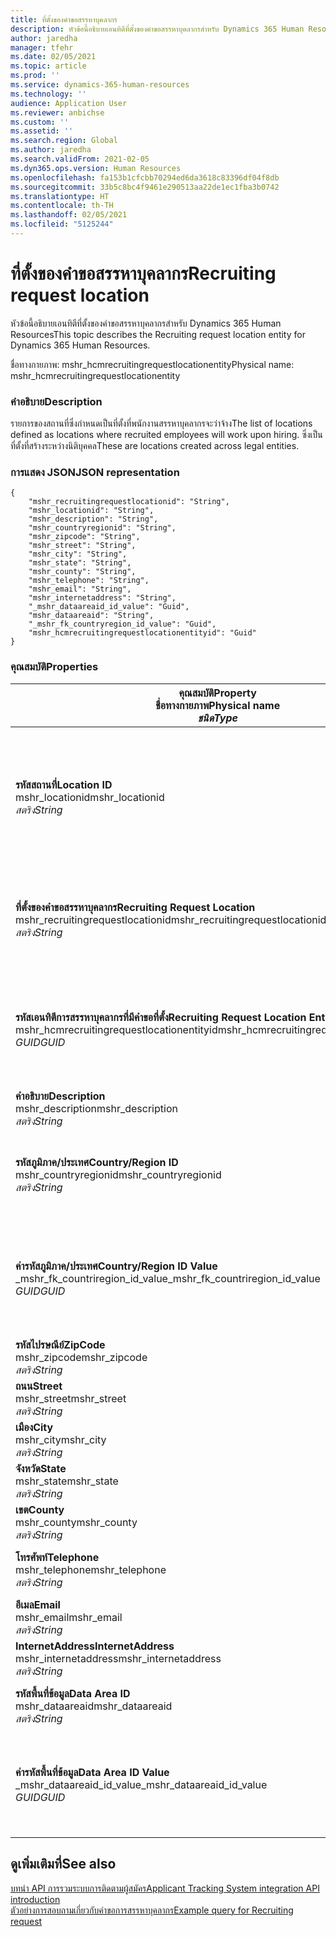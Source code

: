 ```yaml
---
title: ที่ตั้งของคำขอสรรหาบุคลากร
description: หัวข้อนี้อธิบายเอนทิตีที่ตั้งของคำขอสรรหาบุคลากรสำหรับ Dynamics 365 Human Resources
author: jaredha
manager: tfehr
ms.date: 02/05/2021
ms.topic: article
ms.prod: ''
ms.service: dynamics-365-human-resources
ms.technology: ''
audience: Application User
ms.reviewer: anbichse
ms.custom: ''
ms.assetid: ''
ms.search.region: Global
ms.author: jaredha
ms.search.validFrom: 2021-02-05
ms.dyn365.ops.version: Human Resources
ms.openlocfilehash: fa153b1cfcbb70294ed6da3618c83396df04f8db
ms.sourcegitcommit: 33b5c8bc4f9461e290513aa22de1ec1fba3b0742
ms.translationtype: HT
ms.contentlocale: th-TH
ms.lasthandoff: 02/05/2021
ms.locfileid: "5125244"
---
```

# <a name="recruiting-request-location"></a><span data-ttu-id="d10d3-103">ที่ตั้งของคำขอสรรหาบุคลากร</span><span class="sxs-lookup"><span data-stu-id="d10d3-103">Recruiting request location</span></span>

<span data-ttu-id="d10d3-104">หัวข้อนี้อธิบายเอนทิตีที่ตั้งของคำขอสรรหาบุคลากรสำหรับ Dynamics 365 Human Resources</span><span class="sxs-lookup"><span data-stu-id="d10d3-104">This topic describes the Recruiting request location entity for Dynamics 365 Human Resources.</span></span>

<span data-ttu-id="d10d3-105">ชื่อทางกายภาพ: mshr_hcmrecruitingrequestlocationentity</span><span class="sxs-lookup"><span data-stu-id="d10d3-105">Physical name: mshr_hcmrecruitingrequestlocationentity</span></span>

### <a name="description"></a><span data-ttu-id="d10d3-106">คำอธิบาย</span><span class="sxs-lookup"><span data-stu-id="d10d3-106">Description</span></span>

<span data-ttu-id="d10d3-107">รายการของสถานที่ซึ่งกําหนดเป็นที่ตั้งที่พนักงานสรรหาบุคลากรจะว่าจ้าง</span><span class="sxs-lookup"><span data-stu-id="d10d3-107">The list of locations defined as locations where recruited employees will work upon hiring.</span></span> <span data-ttu-id="d10d3-108">ซึ่งเป็นที่ตั้งที่สร้างระหว่างนิติบุคคล</span><span class="sxs-lookup"><span data-stu-id="d10d3-108">These are locations created across legal entities.</span></span>

### <a name="json-representation"></a><span data-ttu-id="d10d3-109">การแสดง JSON</span><span class="sxs-lookup"><span data-stu-id="d10d3-109">JSON representation</span></span>

```
{
    "mshr_recruitingrequestlocationid": "String",
    "mshr_locationid": "String",
    "mshr_description": "String",
    "mshr_countryregionid": "String",
    "mshr_zipcode": "String",
    "mshr_street": "String",
    "mshr_city": "String",
    "mshr_state": "String",
    "mshr_county": "String",
    "mshr_telephone": "String",
    "mshr_email": "String",
    "mshr_internetaddress": "String",
    "_mshr_dataareaid_id_value": "Guid",
    "mshr_dataareaid": "String",
    "_mshr_fk_countryregion_id_value": "Guid",
    "mshr_hcmrecruitingrequestlocationentityid": "Guid"
}
```

### <a name="properties"></a><span data-ttu-id="d10d3-110">คุณสมบัติ</span><span class="sxs-lookup"><span data-stu-id="d10d3-110">Properties</span></span>

| <span data-ttu-id="d10d3-111">คุณสมบัติ</span><span class="sxs-lookup"><span data-stu-id="d10d3-111">Property</span></span><br><span data-ttu-id="d10d3-112">**ชื่อทางกายภาพ**</span><span class="sxs-lookup"><span data-stu-id="d10d3-112">**Physical name**</span></span><br><span data-ttu-id="d10d3-113">**_ชนิด_**</span><span class="sxs-lookup"><span data-stu-id="d10d3-113">**_Type_**</span></span> | <span data-ttu-id="d10d3-114">ใช้</span><span class="sxs-lookup"><span data-stu-id="d10d3-114">Use</span></span> | <span data-ttu-id="d10d3-115">คำอธิบาย</span><span class="sxs-lookup"><span data-stu-id="d10d3-115">Description</span></span> |
| --- | --- | --- |
| <span data-ttu-id="d10d3-116">**รหัสสถานที่**</span><span class="sxs-lookup"><span data-stu-id="d10d3-116">**Location ID**</span></span><br><span data-ttu-id="d10d3-117">mshr_locationid</span><span class="sxs-lookup"><span data-stu-id="d10d3-117">mshr_locationid</span></span><br><span data-ttu-id="d10d3-118">*สตริง*</span><span class="sxs-lookup"><span data-stu-id="d10d3-118">*String*</span></span> | <span data-ttu-id="d10d3-119">เขียนเพียงครั้งเดียว</span><span class="sxs-lookup"><span data-stu-id="d10d3-119">Write-once</span></span><br><span data-ttu-id="d10d3-120">จำเป็นต้องระบุ</span><span class="sxs-lookup"><span data-stu-id="d10d3-120">Required</span></span> | <span data-ttu-id="d10d3-121">ตัวระบุเฉพาะที่ผู้ใช้สามารถอ่านได้ที่ระบบสร้างขึ้นสำหรับที่ตั้งของการสรรหาบุคลากร</span><span class="sxs-lookup"><span data-stu-id="d10d3-121">The system-generated, user-readable identifier for the recruiting location.</span></span> |
| <span data-ttu-id="d10d3-122">**ที่ตั้งของคำขอสรรหาบุคลากร**</span><span class="sxs-lookup"><span data-stu-id="d10d3-122">**Recruiting Request Location**</span></span><br><span data-ttu-id="d10d3-123">mshr_recruitingrequestlocationid</span><span class="sxs-lookup"><span data-stu-id="d10d3-123">mshr_recruitingrequestlocationid</span></span><br><span data-ttu-id="d10d3-124">*สตริง*</span><span class="sxs-lookup"><span data-stu-id="d10d3-124">*String*</span></span> | <span data-ttu-id="d10d3-125">เขียนเพียงครั้งเดียว</span><span class="sxs-lookup"><span data-stu-id="d10d3-125">Write-once</span></span><br><span data-ttu-id="d10d3-126">จำเป็นต้องระบุ</span><span class="sxs-lookup"><span data-stu-id="d10d3-126">Required</span></span> | <span data-ttu-id="d10d3-127">ตัวระบุเฉพาะที่กำหนดโดยผู้ใช้ของที่ตั้งของการสรรหาบุคลากร</span><span class="sxs-lookup"><span data-stu-id="d10d3-127">User-defined unique identifier for the recruiting location.</span></span> |
| <span data-ttu-id="d10d3-128">**รหัสเอนทิตีการสรรหาบุคลากรที่มีคำขอที่ตั้ง**</span><span class="sxs-lookup"><span data-stu-id="d10d3-128">**Recruiting Request Location Entity ID**</span></span><br><span data-ttu-id="d10d3-129">mshr_hcmrecruitingrequestlocationentityid</span><span class="sxs-lookup"><span data-stu-id="d10d3-129">mshr_hcmrecruitingrequestlocationentityid</span></span><br><span data-ttu-id="d10d3-130">*GUID*</span><span class="sxs-lookup"><span data-stu-id="d10d3-130">*GUID*</span></span> | <span data-ttu-id="d10d3-131">อ่านอย่างเดียว</span><span class="sxs-lookup"><span data-stu-id="d10d3-131">Read-only</span></span><br><span data-ttu-id="d10d3-132">จำเป็นต้องระบุ</span><span class="sxs-lookup"><span data-stu-id="d10d3-132">Required</span></span> | <span data-ttu-id="d10d3-133">ตัวระบุเฉพาะที่ระบบสร้างขึ้นของเรกคอร์ดที่ตั้งของคำขอสรรหาบุคลากร</span><span class="sxs-lookup"><span data-stu-id="d10d3-133">System-generated unique identifier for the recruiting request location record.</span></span> |
| <span data-ttu-id="d10d3-134">**คำอธิบาย**</span><span class="sxs-lookup"><span data-stu-id="d10d3-134">**Description**</span></span><br><span data-ttu-id="d10d3-135">mshr_description</span><span class="sxs-lookup"><span data-stu-id="d10d3-135">mshr_description</span></span><br><span data-ttu-id="d10d3-136">*สตริง*</span><span class="sxs-lookup"><span data-stu-id="d10d3-136">*String*</span></span> | <span data-ttu-id="d10d3-137">อ่าน/เขียน</span><span class="sxs-lookup"><span data-stu-id="d10d3-137">Read/write</span></span><br><span data-ttu-id="d10d3-138">จำเป็นต้องระบุ</span><span class="sxs-lookup"><span data-stu-id="d10d3-138">Required</span></span> | <span data-ttu-id="d10d3-139">คำอธิบายเกี่ยวกับที่ตั้ง</span><span class="sxs-lookup"><span data-stu-id="d10d3-139">Description of the location.</span></span> |
| <span data-ttu-id="d10d3-140">**รหัสภูมิภาค/ประเทศ**</span><span class="sxs-lookup"><span data-stu-id="d10d3-140">**Country/Region ID**</span></span><br><span data-ttu-id="d10d3-141">mshr_countryregionid</span><span class="sxs-lookup"><span data-stu-id="d10d3-141">mshr_countryregionid</span></span><br><span data-ttu-id="d10d3-142">*สตริง*</span><span class="sxs-lookup"><span data-stu-id="d10d3-142">*String*</span></span> | <span data-ttu-id="d10d3-143">อ่านอย่างเดียว</span><span class="sxs-lookup"><span data-stu-id="d10d3-143">Read-only</span></span><br><span data-ttu-id="d10d3-144">ไม่จำเป็นต้องระบุ</span><span class="sxs-lookup"><span data-stu-id="d10d3-144">Optional</span></span> | <span data-ttu-id="d10d3-145">ระบุประเทศหรือภูมิภาคที่ผู้สมัครมีสัญชาติ</span><span class="sxs-lookup"><span data-stu-id="d10d3-145">Specifies the country or region where the candidate has citizenship.</span></span> |
| <span data-ttu-id="d10d3-146">**ค่ารหัสภูมิภาค/ประเทศ**</span><span class="sxs-lookup"><span data-stu-id="d10d3-146">**Country/Region ID Value**</span></span><br><span data-ttu-id="d10d3-147">_mshr_fk_countriregion_id_value</span><span class="sxs-lookup"><span data-stu-id="d10d3-147">_mshr_fk_countriregion_id_value</span></span><br><span data-ttu-id="d10d3-148">*GUID*</span><span class="sxs-lookup"><span data-stu-id="d10d3-148">*GUID*</span></span> | <span data-ttu-id="d10d3-149">อ่านอย่างเดียว</span><span class="sxs-lookup"><span data-stu-id="d10d3-149">Read-only</span></span><br><span data-ttu-id="d10d3-150">ไม่จำเป็นต้องระบุ</span><span class="sxs-lookup"><span data-stu-id="d10d3-150">Optional</span></span><br><span data-ttu-id="d10d3-151">คีย์นอก: mshr_logisticaddresscountryregionentityid ของ mshr_logisticsaddresscountryregionentity</span><span class="sxs-lookup"><span data-stu-id="d10d3-151">Foreign key: mshr_logisticaddresscountryregionentityid of mshr_logisticsaddresscountryregionentity</span></span> | <span data-ttu-id="d10d3-152">ตัวระบุเฉพาะที่ระบบสร้างขึ้นของประเทศ/ภูมิภาคของที่อยู่</span><span class="sxs-lookup"><span data-stu-id="d10d3-152">System-generated unique identifier of the country/region of the address.</span></span> |
| <span data-ttu-id="d10d3-153">**รหัสไปรษณีย์**</span><span class="sxs-lookup"><span data-stu-id="d10d3-153">**ZipCode**</span></span><br><span data-ttu-id="d10d3-154">mshr_zipcode</span><span class="sxs-lookup"><span data-stu-id="d10d3-154">mshr_zipcode</span></span><br><span data-ttu-id="d10d3-155">*สตริง*</span><span class="sxs-lookup"><span data-stu-id="d10d3-155">*String*</span></span> | <span data-ttu-id="d10d3-156">อ่านอย่างเดียว</span><span class="sxs-lookup"><span data-stu-id="d10d3-156">Read-only</span></span><br><span data-ttu-id="d10d3-157">ไม่จำเป็นต้องระบุ</span><span class="sxs-lookup"><span data-stu-id="d10d3-157">Optional</span></span> | <span data-ttu-id="d10d3-158">รหัสไปรษณีย์</span><span class="sxs-lookup"><span data-stu-id="d10d3-158">Zip/postal code.</span></span> |
| <span data-ttu-id="d10d3-159">**ถนน**</span><span class="sxs-lookup"><span data-stu-id="d10d3-159">**Street**</span></span><br><span data-ttu-id="d10d3-160">mshr_street</span><span class="sxs-lookup"><span data-stu-id="d10d3-160">mshr_street</span></span><br><span data-ttu-id="d10d3-161">*สตริง*</span><span class="sxs-lookup"><span data-stu-id="d10d3-161">*String*</span></span> | <span data-ttu-id="d10d3-162">อ่านอย่างเดียว</span><span class="sxs-lookup"><span data-stu-id="d10d3-162">Read-only</span></span><br><span data-ttu-id="d10d3-163">ไม่จำเป็นต้องระบุ</span><span class="sxs-lookup"><span data-stu-id="d10d3-163">Optional</span></span> | <span data-ttu-id="d10d3-164">ที่อยู่ถนน</span><span class="sxs-lookup"><span data-stu-id="d10d3-164">Street address.</span></span> |
| <span data-ttu-id="d10d3-165">**เมือง**</span><span class="sxs-lookup"><span data-stu-id="d10d3-165">**City**</span></span><br><span data-ttu-id="d10d3-166">mshr_city</span><span class="sxs-lookup"><span data-stu-id="d10d3-166">mshr_city</span></span><br><span data-ttu-id="d10d3-167">*สตริง*</span><span class="sxs-lookup"><span data-stu-id="d10d3-167">*String*</span></span> | <span data-ttu-id="d10d3-168">อ่านอย่างเดียว</span><span class="sxs-lookup"><span data-stu-id="d10d3-168">Read-only</span></span><br><span data-ttu-id="d10d3-169">ไม่จำเป็นต้องระบุ</span><span class="sxs-lookup"><span data-stu-id="d10d3-169">Optional</span></span> | <span data-ttu-id="d10d3-170">เมือง</span><span class="sxs-lookup"><span data-stu-id="d10d3-170">City.</span></span> |
| <span data-ttu-id="d10d3-171">**จังหวัด**</span><span class="sxs-lookup"><span data-stu-id="d10d3-171">**State**</span></span><br><span data-ttu-id="d10d3-172">mshr_state</span><span class="sxs-lookup"><span data-stu-id="d10d3-172">mshr_state</span></span><br><span data-ttu-id="d10d3-173">*สตริง*</span><span class="sxs-lookup"><span data-stu-id="d10d3-173">*String*</span></span> | <span data-ttu-id="d10d3-174">อ่านอย่างเดียว</span><span class="sxs-lookup"><span data-stu-id="d10d3-174">Read-only</span></span><br><span data-ttu-id="d10d3-175">ไม่จำเป็นต้องระบุ</span><span class="sxs-lookup"><span data-stu-id="d10d3-175">Optional</span></span> | <span data-ttu-id="d10d3-176">รัฐหรือจังหวัด</span><span class="sxs-lookup"><span data-stu-id="d10d3-176">State or province.</span></span> |
| <span data-ttu-id="d10d3-177">**เขต**</span><span class="sxs-lookup"><span data-stu-id="d10d3-177">**County**</span></span><br><span data-ttu-id="d10d3-178">mshr_county</span><span class="sxs-lookup"><span data-stu-id="d10d3-178">mshr_county</span></span><br><span data-ttu-id="d10d3-179">*สตริง*</span><span class="sxs-lookup"><span data-stu-id="d10d3-179">*String*</span></span> | <span data-ttu-id="d10d3-180">อ่านอย่างเดียว</span><span class="sxs-lookup"><span data-stu-id="d10d3-180">Read-only</span></span><br><span data-ttu-id="d10d3-181">ไม่จำเป็นต้องระบุ</span><span class="sxs-lookup"><span data-stu-id="d10d3-181">Optional</span></span> | <span data-ttu-id="d10d3-182">เขต</span><span class="sxs-lookup"><span data-stu-id="d10d3-182">County.</span></span> |
| <span data-ttu-id="d10d3-183">**โทรศัพท์**</span><span class="sxs-lookup"><span data-stu-id="d10d3-183">**Telephone**</span></span><br><span data-ttu-id="d10d3-184">mshr_telephone</span><span class="sxs-lookup"><span data-stu-id="d10d3-184">mshr_telephone</span></span><br><span data-ttu-id="d10d3-185">*สตริง*</span><span class="sxs-lookup"><span data-stu-id="d10d3-185">*String*</span></span> | <span data-ttu-id="d10d3-186">อ่าน/เขียน</span><span class="sxs-lookup"><span data-stu-id="d10d3-186">Read/write</span></span><br><span data-ttu-id="d10d3-187">ไม่จำเป็นต้องระบุ</span><span class="sxs-lookup"><span data-stu-id="d10d3-187">Optional</span></span> | <span data-ttu-id="d10d3-188">หมายเลขโทรศัพท์ของที่ตั้ง</span><span class="sxs-lookup"><span data-stu-id="d10d3-188">Telephone number for the location.</span></span> |
| <span data-ttu-id="d10d3-189">**อีเมล**</span><span class="sxs-lookup"><span data-stu-id="d10d3-189">**Email**</span></span><br><span data-ttu-id="d10d3-190">mshr_email</span><span class="sxs-lookup"><span data-stu-id="d10d3-190">mshr_email</span></span><br><span data-ttu-id="d10d3-191">*สตริง*</span><span class="sxs-lookup"><span data-stu-id="d10d3-191">*String*</span></span> | <span data-ttu-id="d10d3-192">อ่าน/เขียน</span><span class="sxs-lookup"><span data-stu-id="d10d3-192">Read/write</span></span><br><span data-ttu-id="d10d3-193">ไม่จำเป็นต้องระบุ</span><span class="sxs-lookup"><span data-stu-id="d10d3-193">Optional</span></span> | <span data-ttu-id="d10d3-194">ที่อยู่อีเมล</span><span class="sxs-lookup"><span data-stu-id="d10d3-194">Email address.</span></span> |
| <span data-ttu-id="d10d3-195">**InternetAddress**</span><span class="sxs-lookup"><span data-stu-id="d10d3-195">**InternetAddress**</span></span><br><span data-ttu-id="d10d3-196">mshr_internetaddress</span><span class="sxs-lookup"><span data-stu-id="d10d3-196">mshr_internetaddress</span></span><br><span data-ttu-id="d10d3-197">*สตริง*</span><span class="sxs-lookup"><span data-stu-id="d10d3-197">*String*</span></span> | <span data-ttu-id="d10d3-198">อ่าน/เขียน</span><span class="sxs-lookup"><span data-stu-id="d10d3-198">Read/write</span></span><br><span data-ttu-id="d10d3-199">ไม่จำเป็นต้องระบุ</span><span class="sxs-lookup"><span data-stu-id="d10d3-199">Optional</span></span> | <span data-ttu-id="d10d3-200">URL ของเว็บไซต์ที่ตั้ง</span><span class="sxs-lookup"><span data-stu-id="d10d3-200">URL for the location website.</span></span> |
| <span data-ttu-id="d10d3-201">**รหัสพื้นที่ข้อมูล**</span><span class="sxs-lookup"><span data-stu-id="d10d3-201">**Data Area ID**</span></span><br><span data-ttu-id="d10d3-202">mshr_dataareaid</span><span class="sxs-lookup"><span data-stu-id="d10d3-202">mshr_dataareaid</span></span><br><span data-ttu-id="d10d3-203">*สตริง*</span><span class="sxs-lookup"><span data-stu-id="d10d3-203">*String*</span></span> | <span data-ttu-id="d10d3-204">อ่าน/เขียน</span><span class="sxs-lookup"><span data-stu-id="d10d3-204">Read/write</span></span><br><span data-ttu-id="d10d3-205">ไม่จำเป็นต้องระบุ</span><span class="sxs-lookup"><span data-stu-id="d10d3-205">Optional</span></span> | <span data-ttu-id="d10d3-206">ระบุเอนทิตี้นิติบุคคล (บริษัท)</span><span class="sxs-lookup"><span data-stu-id="d10d3-206">Specifies the legal entity (company).</span></span> |
| <span data-ttu-id="d10d3-207">**ค่ารหัสพื้นที่ข้อมูล**</span><span class="sxs-lookup"><span data-stu-id="d10d3-207">**Data Area ID Value**</span></span><br><span data-ttu-id="d10d3-208">_mshr_dataareaid_id_value</span><span class="sxs-lookup"><span data-stu-id="d10d3-208">_mshr_dataareaid_id_value</span></span><br><span data-ttu-id="d10d3-209">*GUID*</span><span class="sxs-lookup"><span data-stu-id="d10d3-209">*GUID*</span></span> | <span data-ttu-id="d10d3-210">อ่านอย่างเดียว</span><span class="sxs-lookup"><span data-stu-id="d10d3-210">Read-only</span></span><br><span data-ttu-id="d10d3-211">ไม่จำเป็นต้องระบุ</span><span class="sxs-lookup"><span data-stu-id="d10d3-211">Optional</span></span><br><span data-ttu-id="d10d3-212">คีย์นอก: cdm_companyid ของเอนทิตี cdm_company</span><span class="sxs-lookup"><span data-stu-id="d10d3-212">Foreign key: cdm_companyid of cdm_company entity</span></span> | <span data-ttu-id="d10d3-213">ค่า GUID ที่ระบบสร้างขึ้นซึ่งระบุนิติบุคคล (บริษัท)</span><span class="sxs-lookup"><span data-stu-id="d10d3-213">System-generated GUID value identifying the legal entity (company).</span></span> |

## <a name="see-also"></a><span data-ttu-id="d10d3-214">ดูเพิ่มเติมที่</span><span class="sxs-lookup"><span data-stu-id="d10d3-214">See also</span></span>

[<span data-ttu-id="d10d3-215">บทนํา API การรวมระบบการติดตามผู้สมัคร</span><span class="sxs-lookup"><span data-stu-id="d10d3-215">Applicant Tracking System integration API introduction</span></span>](hr-admin-integration-ats-api-introduction.md)<br>
[<span data-ttu-id="d10d3-216">ตัวอย่างการสอบถามเกี่ยวกับคำขอการสรรหาบุคลากร</span><span class="sxs-lookup"><span data-stu-id="d10d3-216">Example query for Recruiting request</span></span>](hr-admin-integration-ats-api-recruiting-request-example-query.md)


